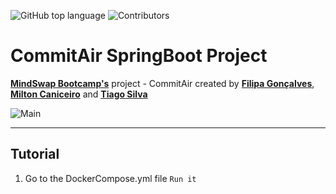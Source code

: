 ![GitHub top language](https://img.shields.io/github/languages/top/tiagosilva28/commitAir?color=green) ![Contributors](https://img.shields.io/github/contributors/tiagosilva28/commitAir?color=blue)

# CommitAir SpringBoot Project

**[MindSwap Bootcamp's](https://mindswap.academy/)** project - CommitAir
created by **[Filipa Gonçalves](https://github.com/filipagoncalves)**,
**[Milton Caniceiro](https://github.com/milton-caniceiro)** and **[Tiago Silva](https://github.com/tiagosilva28)**

![Main](https://media0.giphy.com/media/v1.Y2lkPTc5MGI3NjExYTQ4ZDYzZWM1MDU0ZTUyYzY4NDY1Nzg4MTNmYjMwMmYzM2M5NjBlNCZjdD1z/rRx10xoWuwlmujXSMf/giphy.gif)
***

## Tutorial

1. Go to the DockerCompose.yml file
   `Run it`
